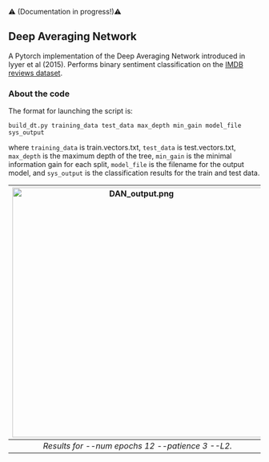 :warning: (Documentation in progress!):warning:

Deep Averaging Network
---

A Pytorch implementation of the Deep Averaging Network introduced in Iyyer et al (2015). Performs binary sentiment classification on the [IMDB reviews dataset](http://ai.stanford.edu/~amaas/data/sentiment/). 
 
### About the code

The format for launching the script is:  

```build_dt.py training_data test_data max_depth min_gain model_file sys_output```

where ```training_data``` is train.vectors.txt, ```test_data``` is test.vectors.txt, ```max_depth``` is the maximum depth of the tree, ```min_gain``` is the minimal information gain for each split, ```model_file``` is the filename for the output model, and ```sys_output``` is the classification results for the train and test data.

| <img src="DAN_output.png" alt="DAN_output.png" width="500"/> | 
|:--:| 
| *Results for --num epochs 12 --patience 3 --L2.* |






